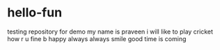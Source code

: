 # hello-fun
testing repository for demo
my name is praveen
i will like to play cricket
how r u fine
b happy always
always smile 
good time is coming
